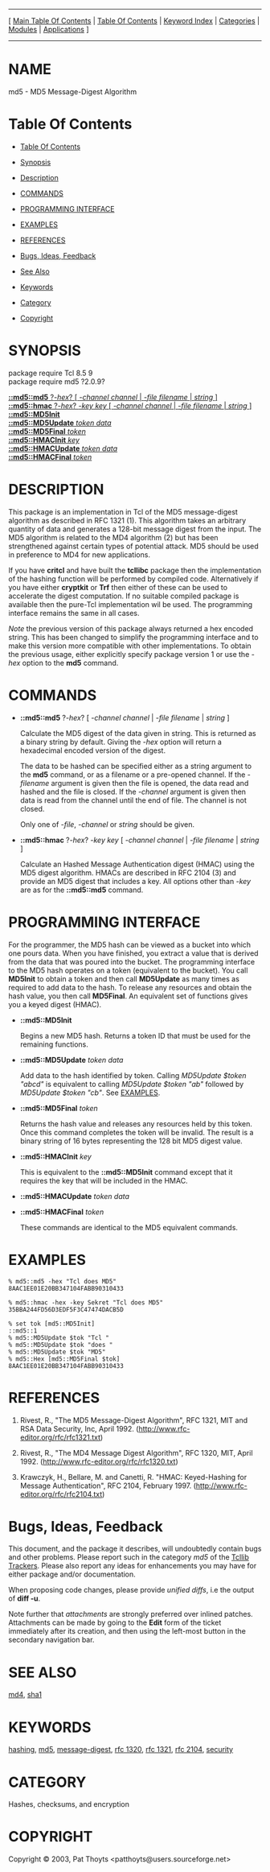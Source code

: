
[//000000001]: # (md5 \- MD5 Message\-Digest Algorithm)
[//000000002]: # (Generated from file 'md5\.man' by tcllib/doctools with format 'markdown')
[//000000003]: # (Copyright &copy; 2003, Pat Thoyts <patthoyts@users\.sourceforge\.net>)
[//000000004]: # (md5\(n\) 2\.0\.9 tcllib "MD5 Message\-Digest Algorithm")

<hr> [ <a href="../../../../toc.md">Main Table Of Contents</a> &#124; <a
href="../../../toc.md">Table Of Contents</a> &#124; <a
href="../../../../index.md">Keyword Index</a> &#124; <a
href="../../../../toc0.md">Categories</a> &#124; <a
href="../../../../toc1.md">Modules</a> &#124; <a
href="../../../../toc2.md">Applications</a> ] <hr>

# NAME

md5 \- MD5 Message\-Digest Algorithm

# <a name='toc'></a>Table Of Contents

  - [Table Of Contents](#toc)

  - [Synopsis](#synopsis)

  - [Description](#section1)

  - [COMMANDS](#section2)

  - [PROGRAMMING INTERFACE](#section3)

  - [EXAMPLES](#section4)

  - [REFERENCES](#section5)

  - [Bugs, Ideas, Feedback](#section6)

  - [See Also](#seealso)

  - [Keywords](#keywords)

  - [Category](#category)

  - [Copyright](#copyright)

# <a name='synopsis'></a>SYNOPSIS

package require Tcl 8\.5 9  
package require md5 ?2\.0\.9?  

[__::md5::md5__ ?*\-hex*? \[ *\-channel channel* &#124; *\-file filename* &#124; *string* \]](#1)  
[__::md5::hmac__ ?*\-hex*? *\-key key* \[ *\-channel channel* &#124; *\-file filename* &#124; *string* \]](#2)  
[__::md5::MD5Init__](#3)  
[__::md5::MD5Update__ *token* *data*](#4)  
[__::md5::MD5Final__ *token*](#5)  
[__::md5::HMACInit__ *key*](#6)  
[__::md5::HMACUpdate__ *token* *data*](#7)  
[__::md5::HMACFinal__ *token*](#8)  

# <a name='description'></a>DESCRIPTION

This package is an implementation in Tcl of the MD5 message\-digest algorithm as
described in RFC 1321 \(1\)\. This algorithm takes an arbitrary quantity of data
and generates a 128\-bit message digest from the input\. The MD5 algorithm is
related to the MD4 algorithm \(2\) but has been strengthened against certain types
of potential attack\. MD5 should be used in preference to MD4 for new
applications\.

If you have __critcl__ and have built the __tcllibc__ package then the
implementation of the hashing function will be performed by compiled code\.
Alternatively if you have either __cryptkit__ or __Trf__ then either of
these can be used to accelerate the digest computation\. If no suitable compiled
package is available then the pure\-Tcl implementation wil be used\. The
programming interface remains the same in all cases\.

*Note* the previous version of this package always returned a hex encoded
string\. This has been changed to simplify the programming interface and to make
this version more compatible with other implementations\. To obtain the previous
usage, either explicitly specify package version 1 or use the *\-hex* option to
the __md5__ command\.

# <a name='section2'></a>COMMANDS

  - <a name='1'></a>__::md5::md5__ ?*\-hex*? \[ *\-channel channel* &#124; *\-file filename* &#124; *string* \]

    Calculate the MD5 digest of the data given in string\. This is returned as a
    binary string by default\. Giving the *\-hex* option will return a
    hexadecimal encoded version of the digest\.

    The data to be hashed can be specified either as a string argument to the
    __md5__ command, or as a filename or a pre\-opened channel\. If the
    *\-filename* argument is given then the file is opened, the data read and
    hashed and the file is closed\. If the *\-channel* argument is given then
    data is read from the channel until the end of file\. The channel is not
    closed\.

    Only one of *\-file*, *\-channel* or *string* should be given\.

  - <a name='2'></a>__::md5::hmac__ ?*\-hex*? *\-key key* \[ *\-channel channel* &#124; *\-file filename* &#124; *string* \]

    Calculate an Hashed Message Authentication digest \(HMAC\) using the MD5
    digest algorithm\. HMACs are described in RFC 2104 \(3\) and provide an MD5
    digest that includes a key\. All options other than *\-key* are as for the
    __::md5::md5__ command\.

# <a name='section3'></a>PROGRAMMING INTERFACE

For the programmer, the MD5 hash can be viewed as a bucket into which one pours
data\. When you have finished, you extract a value that is derived from the data
that was poured into the bucket\. The programming interface to the MD5 hash
operates on a token \(equivalent to the bucket\)\. You call __MD5Init__ to
obtain a token and then call __MD5Update__ as many times as required to add
data to the hash\. To release any resources and obtain the hash value, you then
call __MD5Final__\. An equivalent set of functions gives you a keyed digest
\(HMAC\)\.

  - <a name='3'></a>__::md5::MD5Init__

    Begins a new MD5 hash\. Returns a token ID that must be used for the
    remaining functions\.

  - <a name='4'></a>__::md5::MD5Update__ *token* *data*

    Add data to the hash identified by token\. Calling *MD5Update $token
    "abcd"* is equivalent to calling *MD5Update $token "ab"* followed by
    *MD5Update $token "cb"*\. See [EXAMPLES](#section4)\.

  - <a name='5'></a>__::md5::MD5Final__ *token*

    Returns the hash value and releases any resources held by this token\. Once
    this command completes the token will be invalid\. The result is a binary
    string of 16 bytes representing the 128 bit MD5 digest value\.

  - <a name='6'></a>__::md5::HMACInit__ *key*

    This is equivalent to the __::md5::MD5Init__ command except that it
    requires the key that will be included in the HMAC\.

  - <a name='7'></a>__::md5::HMACUpdate__ *token* *data*

  - <a name='8'></a>__::md5::HMACFinal__ *token*

    These commands are identical to the MD5 equivalent commands\.

# <a name='section4'></a>EXAMPLES

    % md5::md5 -hex "Tcl does MD5"
    8AAC1EE01E20BB347104FABB90310433

    % md5::hmac -hex -key Sekret "Tcl does MD5"
    35BBA244FD56D3EDF5F3C47474DACB5D

    % set tok [md5::MD5Init]
    ::md5::1
    % md5::MD5Update $tok "Tcl "
    % md5::MD5Update $tok "does "
    % md5::MD5Update $tok "MD5"
    % md5::Hex [md5::MD5Final $tok]
    8AAC1EE01E20BB347104FABB90310433

# <a name='section5'></a>REFERENCES

  1. Rivest, R\., "The MD5 Message\-Digest Algorithm", RFC 1321, MIT and RSA Data
     Security, Inc, April 1992\.
     \([http://www\.rfc\-editor\.org/rfc/rfc1321\.txt](http://www\.rfc\-editor\.org/rfc/rfc1321\.txt)\)

  1. Rivest, R\., "The MD4 Message Digest Algorithm", RFC 1320, MIT, April 1992\.
     \([http://www\.rfc\-editor\.org/rfc/rfc1320\.txt](http://www\.rfc\-editor\.org/rfc/rfc1320\.txt)\)

  1. Krawczyk, H\., Bellare, M\. and Canetti, R\. "HMAC: Keyed\-Hashing for Message
     Authentication", RFC 2104, February 1997\.
     \([http://www\.rfc\-editor\.org/rfc/rfc2104\.txt](http://www\.rfc\-editor\.org/rfc/rfc2104\.txt)\)

# <a name='section6'></a>Bugs, Ideas, Feedback

This document, and the package it describes, will undoubtedly contain bugs and
other problems\. Please report such in the category *md5* of the [Tcllib
Trackers](http://core\.tcl\.tk/tcllib/reportlist)\. Please also report any ideas
for enhancements you may have for either package and/or documentation\.

When proposing code changes, please provide *unified diffs*, i\.e the output of
__diff \-u__\.

Note further that *attachments* are strongly preferred over inlined patches\.
Attachments can be made by going to the __Edit__ form of the ticket
immediately after its creation, and then using the left\-most button in the
secondary navigation bar\.

# <a name='seealso'></a>SEE ALSO

[md4](\.\./md4/md4\.md), [sha1](\.\./sha1/sha1\.md)

# <a name='keywords'></a>KEYWORDS

[hashing](\.\./\.\./\.\./\.\./index\.md\#hashing),
[md5](\.\./\.\./\.\./\.\./index\.md\#md5),
[message\-digest](\.\./\.\./\.\./\.\./index\.md\#message\_digest), [rfc
1320](\.\./\.\./\.\./\.\./index\.md\#rfc\_1320), [rfc
1321](\.\./\.\./\.\./\.\./index\.md\#rfc\_1321), [rfc
2104](\.\./\.\./\.\./\.\./index\.md\#rfc\_2104),
[security](\.\./\.\./\.\./\.\./index\.md\#security)

# <a name='category'></a>CATEGORY

Hashes, checksums, and encryption

# <a name='copyright'></a>COPYRIGHT

Copyright &copy; 2003, Pat Thoyts <patthoyts@users\.sourceforge\.net>
